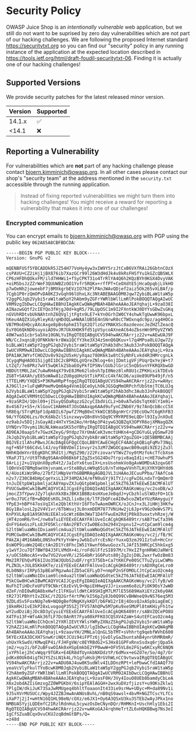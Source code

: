 # Security Policy

OWASP Juice Shop is an _intentionally vulnerable_ web application, but we still do not want to be suprised by zero day
vulnerabilities which are not part of our hacking challenges. We are following the proposed Internet
standard <https://securitytxt.org> so you can find our
"security" policy in any running instance of the application at the expected location described in
<https://tools.ietf.org/html/draft-foudil-securitytxt-06>. Finding it is actually one of our hacking challenges!

## Supported Versions

We provide security patches for the latest released minor version.

| Version | Supported          |
|:--------|:-------------------|
| 14.1.x  | :white_check_mark: |
| <14.1   | :x:                |

## Reporting a Vulnerability

For vulnerabilities which are **not** part of any hacking challenge please contact <bjoern.kimminich@owasp.org>. In all
other cases please contact our shop's "security team" at the address mentioned in the
`security.txt` accessible through the running application.

> Instead of fixing reported vulnerabilities we might turn them into
> hacking challenges! You might receive a reward for reporting a
> vulnerability that makes it into one of our challenges!

### Encrypted communication

You can encrypt emails to <bjoern.kimminich@owasp.org> with PGP using the public key `062A85A8CBFBDCDA`:

```
-----BEGIN PGP PUBLIC KEY BLOCK-----
Version: GnuPG v2

mQENBFUSf5YBCADDkR5JZ54H77VoHy4yw3xIW9Y5rzJtCxB6VXfRAi26GbtnCOzX
csPAVU+CZ2iHj1jBX876ib7XazGCr99l26W3dHdJk4v8kRsFHSfYu1kGZcQBSWLX
CP6zHFDhQOkxFM/ild7HHWi1+fSyCPKT31o4TrRlYA4Q6h2KQzBYh9KGX4DvyVAK
+oiMSbsJzZZrWeF3QUUWBZzOO1Yvfr5RQKx+rffPT+CeOXdtE5jHcaOpqbjLVkHO
p7wOeNh2joweebF7jBMXkgrbEVzIO762PlPAnJWAvQDjef2aiz5Ok265vXLBAf/p
7Cgb1P0rzQmOPvDA0KZ3vGqh96lUhxLXc3NtABEBAAG0M0Jqw7ZybiBLaW1taW5p
Y2ggPGJqb2Vybi5raW1taW5pY2hAbm9yZGFrYWRlbWllLmRlPokBOQQTAQgAIwUC
VRM9zgIbDwcLCQgHAwIBBhUIAgkKCwQWAgMBAh4BAheAAAoJEAYqhajL+9zaO38I
AINazwGQtf2cIEYQo3fHjgJ0d+kgR5/79LUpOSC1m9I2FXntkWJ0DYYsGDwZsGKq
nGVUhRDtvbUkNAhtnhZ6QVgljtFgtn9LE7+kYnOGrhIW0CY4shwkTgUwwK96bpxL
hKeu4AQZXiGyRleyKd/qHDdQLwHWAAlUB5E4nSNrwR0cCTWOxnqdc9pz/ag4HOCo
VB7M9oEHQcyAXcAxge8pBs6phmI5TgX2Q7lzGzYMAKXSc0azdevocJeZHZlZeacQ
EuY0G6QkND0suyoiAD9vJR7UkXHOK9fd51pVSycoAXneAC64oZbsnWn9POyVZYW5
40W7wa51cbrSa5Xe10GNLYuIRgQTEQIABgUCVS94hwAKCRArrjz22v+wAEwUAJ9F
WN/CcJxqniBjOFNKkNrkr8Wa1QCfY3ke3X34zSmnQ6QKuv+l7q4MPoa0LUJqw7Zy
biBLaW1taW5pY2ggPGJqb2Vybi5raW1taW5pY2hAb3dhc3Aub3JnPokBOQQTAQgA
IwUCVRM9wAIbDwcLCQgHAwIBBhUIAgkKCwQWAgMBAh4BAheAAAoJEAYqhajL+9za
DPAIAKJWYvfCHOZUv8v92q2U5xH/yXqaz78OK6k1w8tCSyNhFLvkd4R3HMrcgnLk
3CygqMqHAOO15ijg0I1DC2cBPRDLgVQreZNlog+6njIDmtigVFjPUqrQxYejW+t7
LtZqT/7e8PRz7wVt5wQKlkZSbaEOyPkfIP5NvlGUbJlGriC5nQbSvnYFKRQXbwGD
HBDUttM0L2aC7uAwRH4qX79vE8JMe62lobsh7pI0Nez8lxR8U1cZPKHixikTDEvb
ZG8T+SAXAh/yE85oWAw81zZU8gqUHzGtTikPXCcC4kfACO6/aiUe89UPb49jF/n5
tTTELHM/YXQES+P3KRwHRpPfngqIRgQTEQIABgUCVS94hwAKCRArrjz22v+wAHyc
AJ9Gllz+luFqWRPmeMvQm0Ag4Vnm1QCeOyLh0kJGSQqMmORPchfUbStmjTC0LUJq
b2VybiBLaW1taW5pY2ggPGJqb2Vybi5raW1taW5pY2hAb3dhc3Aub3JnPokBOQQT
AQgAIwUCVRM9tQIbDwcLCQgHAwIBBhUIAgkKCwQWAgMBAh4BAheAAAoJEAYqhajL
+9zaSRIH/1Qnl09+jISxyQSDaRqzzG2cyCIbdViCLz+b0vATwSOsTqtK0lY1m9i+
8v4S67z+S5+/klGovC1HAHH4TJOsOAAxqp6AAd9ufynCZNb6Y/9z7AnQcbBccC5X
hR8Eq/STrqM3pF1dpABIL67pwfZ7MqB0xCYkWICB5BgnHrCr29EcUOw7C6gKhFB3
9A/YfG6D6Lzs/0cKdAbZclSinzxwyvQ8n8VnSQq9CYMYRPE9eLQDrl93IyJnXOuE
ez9abJv5DIjJsGayAEz4H7xYSm2Ao/Hr0Ap3P4zywG3QBZqX3OPYR6ojXMNagQZK
UYNQrvTOvymi1NiNLkWeaaSKS5oYBhyIRgQTEQIABgUCVS94hwAKCRArrjz22v+w
AD9EAJ0aapSfv7GwzKZeyG/9Ydpz7XrUmACeK3vmctUHKn4+gCDGYuGLyQSmwF20
JkJqb2VybiBLaW1taW5pY2ggPGJqb2VybkBraW1taW5pY2guZGU+iQE5BBMBCAAj
BQJVEz1lAhsPBwsJCAcDAgEGFQgCCQoLBBYCAwECHgECF4AACgkQBiqFqMv73Nqi
ngf+N5Ft66CdvLl4J/oyf8BVDmlI1nvyr2s3zM7ZWGOCgawcB09uq8i9ZE2jZu3l
NHhKQdmYnrEEgKDhC3Rd1tj/MqSZ90/z22FczovarVTWvZ7oy0tMzfokcTfcbXsm
YRaFJT1/rUt9ThBg9SAAnO06BkbF1ZgZSxSG24Do7trpiv8aqId1i+cHE7UwhuP5
8ArLij2+u1VpUnX0pzR4t2/JaIoYx6tuoIX+LnsUsohmkVo8gAvWOMDsA3zqxG6T
lQ0nVxQ7BMq0aeVmjvnamLvrSte8ByLnW9q65i0/nTxHqwVVnhTLHjXYKYQHYdd6
K/4UoiKiWz9Ro/27bf2lHNpVeYhGBBMRAgAGBQJVL3iHAAoJECuuPPba/7AAfCoA
n2v7/Z30CB4bHpCqeYxiL12F34M2AJ4/mfN9uGYj91TYJ/cgFwI6LndxTrQmQmrD
tnJuIEtpbW1pbmljaCA8YmpvZXJuQGtpbW1pbmljaC5kZT6JATkEEwEIACMFAlUT
PVUCGw8HCwkIBwMCAQYVCAIJCgsEFgIDAQIeAQIXgAAKCRAGKoWoy/vc2soDB/wJ
jmocZ3fYpwvJZy7lqknXkXBxJBKX1BBBz4sHXueJeBqdJ+yCbzhluSlWOzFO+1Cb
wr0uJ7UCzfB+wBQ6EsKOLJHZLlixBoj6/lTF2bQFceAI0w5coZWIeYUzRAmyguiY
YPpE3+hBPY47osVqIXle2QblKthVrI6FToTwAomOWRCX/oJCnJ+x3LJiHHj3HKfw
8Gy1BalosL2p2V4V1vr/6TbWsuj3L0nxmDEM7877VNiHw2jL6Jp+V9GzOeWvS7Pi
KnPXVLAp81A9SKhNiEEAlsGcWtz6Bm3WaT1D4fFwuEm2RdjP8kO3uoxtvhRzej/W
jHT4zomR6/h+C/nw0aTuiEYEExECAAYFAlUveIcACgkQK6489tr/sAB7twCfa396
dnFYG4eGszFLs8JFO5Klcr8An2FBTcVIwOBEo3m294V2npnv1Z+utCpCam9lcm4g
S2ltbWluaWNoIDxiam9lcm4ua2ltbWluaWNoQGdteC5kZT6JATkEEwEIACMFAlUT
PUMCGw8HCwkIBwMCAQYVCAIJCgsEFgIDAQIeAQIXgAAKCRAGKoWoy/vc2j/fB/9C
PAkZAj4M16AWbLONShxPkYyYnW+yJw6bIuYrcEsNzrYuxxQ3zmJ91Iztuh+HcCnr
8sWOP9iuWe2Q4EctAn2D1Yc8FhcIW51YAwnf66wuGozx7LJAfI53HRCpC5hkGxg5
y1wVfJcu7Qf7BWfB4J3FLVMdX+4i/roFdGlFfzSI897M/c7HxIZfgnHRWUJaRWrE
x/uOCSbNocAS+vOw7VG2VueVR/i25G4bRr1G6Puts80jZgZojD8L2wxrfwOzBm83
Mm2IR7EhQvPE61IUo35WJQUbS2uQF/rgY375Eb+Ca7tKKCPe00SCTTuZyiLwCWMo
PLZN3L+JUL85Kk6KTe/ziEYEExECAAYFAlUveIcACgkQK6489tr/sADXRgCeLro0
0Lb0N8srIRPp53pBEaFMgzwAoIZD5aCEFLyD7+nmpP2nSFOMOLCJtCpCasO2cm4g
S2ltbWluaWNoIDxiam9lcm4ua2ltbWluaWNoQGdteC5kZT6JATkEEwEIACMFAlUT
PSkCGw8HCwkIBwMCAQYVCAIJCgsEFgIDAQIeAQIXgAAKCRAGKoWoy/vc2lfyB/wO
NuFhITiHDcFeUFUT9CNkrC8zEvVL9+NpiEHHwgVJJrixuem6o8zLPiOK9OsYJwWD
dZeF/nDI0wRQA8bxHwfcIlFKGulldWtCA9SHIgM7LM7lE5S689HaXiEYz2k6y0AK
tR273lPBhYtIvZEkC/tZQ2Grf4rtPW/kI56pZy8Jb0Q99CvBHWneQ9vNS76eq5M3
9ZDLdSv5FoxNUg7eN+NQ0gBefONgKXykKDT/b6FW12rI8j4OosQJxASpbiagEmCj
j8kmRHJ1vE3kP28xLvogoqP35SZj7FV57AhQPw5M7pKu9xeSMUPl8tmKHiyFh1tw
wY2udDziBjJDc8D3yCyuiEYEExECAAYFAlUveIcACgkQK6489tr/sABVZQCePO8U
X4TFo13F+WfoAk36fLF7Dc0AnRt7Fya08kPFKO3CQSXV4ZaW+S4utEFCasO2cm4g
S2ltbWluaWNoIChQcml2YXRlIEVtYWlsYWRyZXNzZSkgPGJqb2Vybi5raW1taW5p
Y2hAZ214LmRlPokBOQQTAQgAIwUCVRJ/lgIbDwcLCQgHAwIBBhUIAgkKCwQWAgMB
Ah4BAheAAAoJEAYqhajL+9zaavYH/2MNLalQnGL5bTMT+sVhhrtg9qebfWVhE600
5KYEcXEA3DCXH7SnwKriNQtJCUi94iFPTz6jjGvDlyGaZbuntahB4ynrUhMR8mR/
uhUxYkSwdV/KMwqEP4i/FJHFgVW/c0EYRBdG2+SJHx81GPFxRnxSsdxq6rjQpa5k
jm2/+uyJi/bF2uBFswOIAk0xHSpEmkbE2YP0wwW+OFV5VL8e2FGjw6KCxyRC6NQN
jxYPhlej2hCvWqqr9TGRx+E4ER8dfUynkbNXDdztP/6dMvx+eGZd7e/So/4g7/Or
pdKx80Uk04igTHJYSZsLN1k4L/h1gfuHsbjMrGVhWLnCC9vtwvaIRgQTEQIABgUC
VS94hwAKCRArrjz22v+wADU0AJ4uw0K5udWlv4ILDDnzRPt+lePbwwCfdIAAQf7U
yeaVcVlyFkulTYoBcwK0M0Jqb2VybiBLaW1taW5pY2ggPGJqb2Vybi5raW1taW5p
Y2hAbm9yZGFrYWRlbWllLmRlPokBOQQTAQgAIwUCVRM92AIbDwcLCQgHAwIBBhUI
AgkKCwQWAgMBAh4BAheAAAoJEAYqhajL+9zasF0H/3Vy4IouO8UEb8bamdyCbLeA
X6x2obdAZIiGmzxgZZ0WPGKbV/6sipYEAlAGGH+2wxXuDXzfjizsY+u9OKsZklw1
7PlgIW/dkiJuK73SaJwRMUgeq4bhltToaaonIt433ie9srHw+UDyc+M+da89Nv1i
9J5vXVrMU5UCc/Wpy4JZZBJmwAnANUsBvhL/nB0qS9awsl+4bvM+NGZTCscYLfCs
iXaP7j2jI+wHtN16Q1HL98eN/cOXz/e6JX1+Oy6A3QSxU3ku3STEb2wAyJPkx1no
NMBUASYyjLQDEmfC2IRzlRdnHuL5cywzOsDeCNynDQr/RHMKnI+UschHly1Ebi2I
RgQTEQIABgUCVS94hwAKCRArrjz22v+wAKoGAJ4rqhHeTrtZL6xHQKBBwg7Ns3eI
1gCfSZuaBCqxOvuCKUJzqBdmGtBPs/Q=
=z48d
-----END PGP PUBLIC KEY BLOCK-----
```
